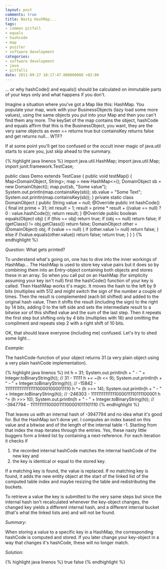 ```yaml
---
layout: post
comments: true
title: Nasty HashMap...
tags:
- common pitfall
- equals
- hashcode
- map
- puzzler
- software development
categories:
- software development
- java
- pitfalls
date: 2011-09-27 10:17:47.000000000 +02:00
---
```

... or why hashCode() and equals() should be calculated on immutable parts of your keys only and what happens if you don't.


Imagine a situation where you've got a Map like this: HashMap. You populate your map, work with your BusinessObjects (lazy load some more values), using the same objects you put into your Map and then you can't find them any more. The keySet of the map contains the object, hashCode and equals affirm that this is the BusinessObject, you want, they are the very same objects as even == returns true but containsKey returns false and get returns null... WTF?

If at some point you'll get too confused or the occult inner magic of java.util starts to scare you, just skip ahead to the summary.

{% highlight java linenos %} 
import java.util.HashMap;
import java.util.Map;
import junit.framework.TestCase;

public class Demo extends TestCase {
    public void testMap() {
        Map<DomainObject, String>; map = new HashMap<>();
        DomainObject sb = new DomainObject();
        map.put(sb, "Some value");
        System.out.println(map.containsKey(sb));
        sb.value = "Some Text";
        System.out.println(map.containsKey(sb));
    }
    private static class DomainObject {
        public String value = null;
        @Override
        public int hashCode() {
            final int prime = 31;
            int result = 1;
            result = prime * result + ((value == null) ? 0 : value.hashCode());
            return result;
        }
        @Override
        public boolean equals(Object obj) {
            if (this == obj)
                return true;
            if (obj == null)
                return false;
            if (getClass() != obj.getClass())
                return false;
            DomainObject other = (DomainObject) obj;
            if (value == null) {
                if (other.value != null)
                    return false;
            } else if (!value.equals(other.value))
                return false;
            return true;
        }
    }
}
{% endhighlight %} 

*Question*: What gets printed?
 
To understand what's going on, one has to dive into the inner workings of HashMap... The HashMap is used to store key value pairs but it does so by combining them into an Entry-object containing both objects and stores these in an array. So when you call put on an HashMap (for simplicity assuming your key isn't null) first the hashCode() function of your key is called. Then HashMap works it's magic. It moves the hash to the left by 9 bits (multiplies with 512 and might switch the sign of the number a couple of times. Then the result is complemented (each bit shifted) and added to the original hash value. Then it shifts the result (including the sign) to the right by 14 bits, adding 0 to the left side and sets the intermediate result to a bitwise xor of this shifted value and the sum of the last step. Then it repeats the first step but shifting only by 4 bits (multiplies with 16) and omitting the compliment and repeats step 2 with a right shift of 10 bits.

OK, that should leave everyone (including me) confused. Let's try to shed some light...

*Example*:

The hashCode-function of your object returns 31 (a very plain object using a very plain hashCode implementation).
 
{% highlight java linenos %} 
int h = 31;
System.out.println(h + " - " + Integer.toBinaryString(h)); // 31 - 11111
h += ~(h << 9);
System.out.println(h + " - " + Integer.toBinaryString(h)); // -15842 - 11111111111111111100001000011110
h ^=  (h >>> 14);
System.out.println(h + " - " + Integer.toBinaryString(h)); // -246303 - 11111111111111000011110111100001
h ^=  (h >>> 10);
System.out.println(h + " - " + Integer.toBinaryString(h)); // -3947794 - 11111111110000111100001011101110
{% endhighlight %} 

That leaves us with an internal hash of -3947794 and no idea what it's good for. But the HashMap isn't done yet. I computes an index based on this value and a bitwise and of the length of the internal table -1. Starting from that index the map iterates through the entries. Yes, these nasty little buggers form a linked list by containing a next-reference. For each iteration it checks if 
1. the recorded internal hashCode matches the internal hashCode of the new key and
2. the key is identical or equal to the stored key.

If a matching key is found, the value is replaced. If no matching key is found, it adds the new entity object at the start of the linked list of the computed table index and maybe resizing the table and redistributing the buckets.

To retrieve a value the key is submitted to the very same steps but since the internal hash isn't recalculated whenever the key-object changes, the changed key yields a different internal hash, and a different internal bucket (that's what the linked lists are) and will not be found.

*Summary*:

When storing a value to a specific key in a HashMap, the corresponding hashCode is computed and stored. If you later change your key-object in a way that changes it's hashCode, these will no longer match.

*Solution*:

{% highlight java linenos %} 
true 
false
{% endhighlight %} 
